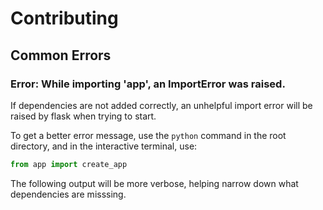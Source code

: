 # Contributing

## Common Errors

### Error: While importing 'app', an ImportError was raised.

If dependencies are not added correctly, an unhelpful import error will be raised by flask when trying to start.

To get a better error message, use the `python` command in the root directory, and in the interactive terminal, use:
```py
from app import create_app
```

The following output will be more verbose, helping narrow down what dependencies are misssing.
